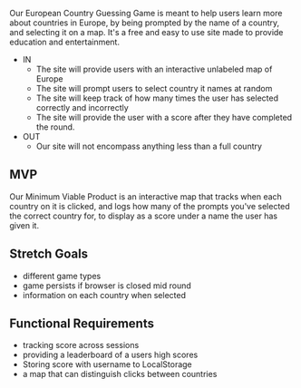 Our European Country Guessing Game is meant to help users learn more about countries in Europe, by being prompted by the name of a country, and selecting it on a map. It's a free and easy to use site made to provide education and entertainment.

- IN
  - The site will provide users with an interactive unlabeled map of Europe
  - The site will prompt users to select country it names at random
  - The site will keep track of how many times the user has selected correctly and incorrectly
  - The site will provide the user with a score after they have completed the round.
- OUT
  - Our site will not encompass anything less than a full country

## MVP
Our Minimum Viable Product is an interactive map that tracks when each country on it is clicked, and logs how many of the prompts you've selected the correct country for, to display as a score under a name the user has given it.

## Stretch Goals
- different game types
- game persists if browser is closed mid round
- information on each country when selected

## Functional Requirements
- tracking score across sessions
- providing a leaderboard of a users high scores
- Storing score with username to LocalStorage
- a map that can distinguish clicks between countries